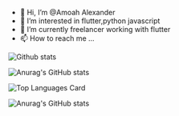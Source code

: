 - 👋 Hi, I’m @Amoah Alexander
- 👀 I’m interested in flutter,python javascript
- 🌱 I’m currently freelancer working with flutter
- 📫 How to reach me ...

<!---
Trinity6264/Trinity6264 is a ✨ special ✨ repository because its `README.md` (this file) appears on your GitHub profile.
You can click the Preview link to take a look at your changes.
--->

![Github stats](https://github-readme-stats.vercel.app/api?username=Trinity6264&theme=highcontrast&show_icons=true&count_private=true)

![Anurag's GitHub stats](https://github-readme-stats.vercel.app/api?username=Trinity6264&hide=contribs,prs)

![Top Languages Card](https://github-readme-stats.vercel.app/api/top-langs/?username=Trinity6264)

![Anurag's GitHub stats](https://github-readme-stats.vercel.app/api?username=Trinity6264&show_icons=true)
